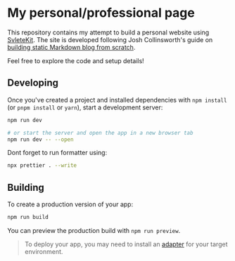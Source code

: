 # My personal/professional page

This repository contains my attempt to build a personal website using [SvleteKit](https://kit.svelte.dev/). The site is developed following Josh Collinsworth's guide on [building static Markdown blog from scratch](https://joshcollinsworth.com/blog/build-static-sveltekit-markdown-blog).

Feel free to explore the code and setup details!

## Developing

Once you've created a project and installed dependencies with `npm install` (or `pnpm install` or `yarn`), start a development server:

```bash
npm run dev

# or start the server and open the app in a new browser tab
npm run dev -- --open
```

Dont forget to run formatter using:

```bash
npx prettier . --write
```

## Building

To create a production version of your app:

```bash
npm run build
```

You can preview the production build with `npm run preview`.

> To deploy your app, you may need to install an [adapter](https://kit.svelte.dev/docs/adapters) for your target environment.
